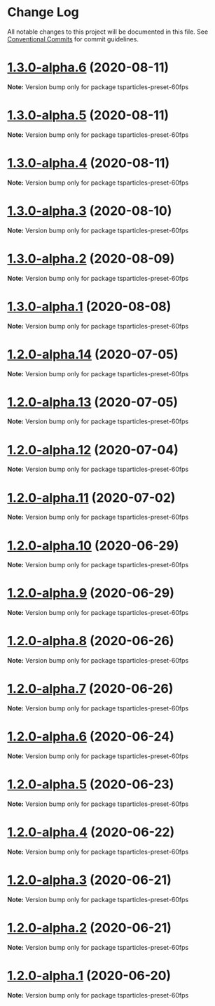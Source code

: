# Change Log

All notable changes to this project will be documented in this file.
See [Conventional Commits](https://conventionalcommits.org) for commit guidelines.

# [1.3.0-alpha.6](https://github.com/matteobruni/tsparticles/compare/tsparticles-preset-60fps@1.3.0-alpha.5...tsparticles-preset-60fps@1.3.0-alpha.6) (2020-08-11)

**Note:** Version bump only for package tsparticles-preset-60fps





# [1.3.0-alpha.5](https://github.com/matteobruni/tsparticles/compare/tsparticles-preset-60fps@1.3.0-alpha.4...tsparticles-preset-60fps@1.3.0-alpha.5) (2020-08-11)

**Note:** Version bump only for package tsparticles-preset-60fps





# [1.3.0-alpha.4](https://github.com/matteobruni/tsparticles/compare/tsparticles-preset-60fps@1.3.0-alpha.3...tsparticles-preset-60fps@1.3.0-alpha.4) (2020-08-11)

**Note:** Version bump only for package tsparticles-preset-60fps





# [1.3.0-alpha.3](https://github.com/matteobruni/tsparticles/compare/tsparticles-preset-60fps@1.3.0-alpha.2...tsparticles-preset-60fps@1.3.0-alpha.3) (2020-08-10)

**Note:** Version bump only for package tsparticles-preset-60fps





# [1.3.0-alpha.2](https://github.com/matteobruni/tsparticles/compare/tsparticles-preset-60fps@1.3.0-alpha.1...tsparticles-preset-60fps@1.3.0-alpha.2) (2020-08-09)

**Note:** Version bump only for package tsparticles-preset-60fps





# [1.3.0-alpha.1](https://github.com/matteobruni/tsparticles/compare/tsparticles-preset-60fps@1.2.7...tsparticles-preset-60fps@1.3.0-alpha.1) (2020-08-08)

**Note:** Version bump only for package tsparticles-preset-60fps





# [1.2.0-alpha.14](https://github.com/matteobruni/tsparticles/compare/tsparticles-preset-60fps@1.2.0-alpha.13...tsparticles-preset-60fps@1.2.0-alpha.14) (2020-07-05)

**Note:** Version bump only for package tsparticles-preset-60fps





# [1.2.0-alpha.13](https://github.com/matteobruni/tsparticles/compare/tsparticles-preset-60fps@1.2.0-alpha.12...tsparticles-preset-60fps@1.2.0-alpha.13) (2020-07-05)

**Note:** Version bump only for package tsparticles-preset-60fps





# [1.2.0-alpha.12](https://github.com/matteobruni/tsparticles/compare/tsparticles-preset-60fps@1.2.0-alpha.11...tsparticles-preset-60fps@1.2.0-alpha.12) (2020-07-04)

**Note:** Version bump only for package tsparticles-preset-60fps





# [1.2.0-alpha.11](https://github.com/matteobruni/tsparticles/compare/tsparticles-preset-60fps@1.1.2...tsparticles-preset-60fps@1.2.0-alpha.11) (2020-07-02)

**Note:** Version bump only for package tsparticles-preset-60fps





# [1.2.0-alpha.10](https://github.com/matteobruni/tsparticles/compare/tsparticles-preset-60fps@1.2.0-alpha.9...tsparticles-preset-60fps@1.2.0-alpha.10) (2020-06-29)

**Note:** Version bump only for package tsparticles-preset-60fps





# [1.2.0-alpha.9](https://github.com/matteobruni/tsparticles/compare/tsparticles-preset-60fps@1.2.0-alpha.8...tsparticles-preset-60fps@1.2.0-alpha.9) (2020-06-29)

**Note:** Version bump only for package tsparticles-preset-60fps





# [1.2.0-alpha.8](https://github.com/matteobruni/tsparticles/compare/tsparticles-preset-60fps@1.2.0-alpha.7...tsparticles-preset-60fps@1.2.0-alpha.8) (2020-06-26)

**Note:** Version bump only for package tsparticles-preset-60fps





# [1.2.0-alpha.7](https://github.com/matteobruni/tsparticles/compare/tsparticles-preset-60fps@1.2.0-alpha.6...tsparticles-preset-60fps@1.2.0-alpha.7) (2020-06-26)

**Note:** Version bump only for package tsparticles-preset-60fps





# [1.2.0-alpha.6](https://github.com/matteobruni/tsparticles/compare/tsparticles-preset-60fps@1.2.0-alpha.5...tsparticles-preset-60fps@1.2.0-alpha.6) (2020-06-24)

**Note:** Version bump only for package tsparticles-preset-60fps





# [1.2.0-alpha.5](https://github.com/matteobruni/tsparticles/compare/tsparticles-preset-60fps@1.1.1...tsparticles-preset-60fps@1.2.0-alpha.5) (2020-06-23)

**Note:** Version bump only for package tsparticles-preset-60fps





# [1.2.0-alpha.4](https://github.com/matteobruni/tsparticles/compare/tsparticles-preset-60fps@1.1.0...tsparticles-preset-60fps@1.2.0-alpha.4) (2020-06-22)

**Note:** Version bump only for package tsparticles-preset-60fps





# [1.2.0-alpha.3](https://github.com/matteobruni/tsparticles/compare/tsparticles-preset-60fps@1.1.0...tsparticles-preset-60fps@1.2.0-alpha.3) (2020-06-21)

**Note:** Version bump only for package tsparticles-preset-60fps





# [1.2.0-alpha.2](https://github.com/matteobruni/tsparticles/compare/tsparticles-preset-60fps@1.1.0...tsparticles-preset-60fps@1.2.0-alpha.2) (2020-06-21)

**Note:** Version bump only for package tsparticles-preset-60fps





# [1.2.0-alpha.1](https://github.com/matteobruni/tsparticles/compare/tsparticles-preset-60fps@1.1.0...tsparticles-preset-60fps@1.2.0-alpha.1) (2020-06-20)

**Note:** Version bump only for package tsparticles-preset-60fps
